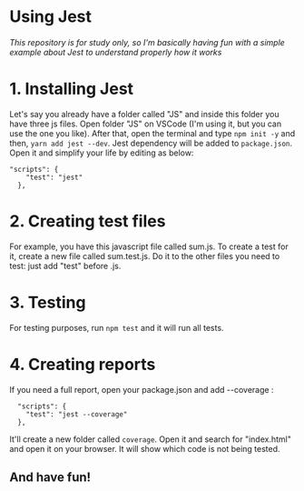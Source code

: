 # Using Jest

###### This repository is for study only, so I'm basically having fun with a simple example about Jest to understand properly how it works

# 1. Installing Jest 

Let's say you already have a folder called "JS" and inside this folder you have three js files. Open folder "JS" on VSCode (I'm using it, but you can use the one you like).
After that, open the terminal and type `npm init -y` and then, `yarn add jest --dev`. 
Jest dependency will be added to `package.json`. Open it and simplify your life by editing as below:

```
"scripts": {
    "test": "jest"
  }, 
  ```
  
# 2. Creating test files

For example, you have this javascript file called sum.js. To create a test for it, create a new file called sum.test.js. Do it to the other files you need to test: just add "test" before .js.

# 3. Testing

For testing purposes, run `npm test` and it will run all tests.

# 4. Creating reports

If you need a full report, open your package.json and add --coverage :

```
  "scripts": {
    "test": "jest --coverage"
  },
  ```
  
It'll create a new folder called `coverage`. Open it and search for "index.html" and open it on your browser. It will show which code is not being tested.

## And have fun!
